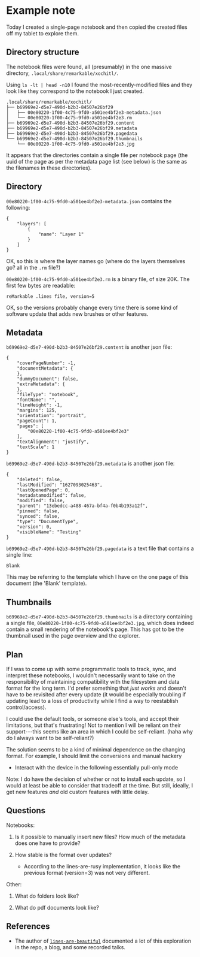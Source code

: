 Example note
============

Today I created a single-page notebook and then copied the created files
off my tablet to explore them.

Directory structure
-------------------

The notebook files were found, all (presumably) in the one massive
directory, `.local/share/remarkable/xochitl/`.

Using `ls -lt | head -n10` I found the most-recently-modified files and they
look like they correspond to the notebook I just created.

```
.local/share/remarkable/xochitl/
├── b69969e2-d5e7-490d-b2b3-84507e26bf29
│   ├── 00e80220-1f00-4c75-9fd0-a501ee4bf2e3-metadata.json
│   └── 00e80220-1f00-4c75-9fd0-a501ee4bf2e3.rm
├── b69969e2-d5e7-490d-b2b3-84507e26bf29.content
├── b69969e2-d5e7-490d-b2b3-84507e26bf29.metadata
├── b69969e2-d5e7-490d-b2b3-84507e26bf29.pagedata
└── b69969e2-d5e7-490d-b2b3-84507e26bf29.thumbnails
    └── 00e80220-1f00-4c75-9fd0-a501ee4bf2e3.jpg
```

It appears that the directories contain a single file per notebook page
(the uuid of the page as per the metadata page list (see below) is the
same as the filenames in these directories).


Directory
---------

`00e80220-1f00-4c75-9fd0-a501ee4bf2e3-metadata.json` contains the following:

```
{
    "layers": [
        {
            "name": "Layer 1"
        }
    ]
}
```

OK, so this is where the layer names go (where do the layers themselves go?
all in the `.rm` file?)

`00e80220-1f00-4c75-9fd0-a501ee4bf2e3.rm` is a binary file, of size 20K.
The first few bytes are readable:

```
reMarkable .lines file, version=5
```

OK, so the versions probably change every time there is some kind of
software update that adds new brushes or other features.


Metadata
--------

`b69969e2-d5e7-490d-b2b3-84507e26bf29.content` is another json file:

```
{
    "coverPageNumber": -1,
    "documentMetadata": {
    },
    "dummyDocument": false,
    "extraMetadata": {
    },
    "fileType": "notebook",
    "fontName": "",
    "lineHeight": -1,
    "margins": 125,
    "orientation": "portrait",
    "pageCount": 1,
    "pages": [
        "00e80220-1f00-4c75-9fd0-a501ee4bf2e3"
    ],
    "textAlignment": "justify",
    "textScale": 1
}
```

`b69969e2-d5e7-490d-b2b3-84507e26bf29.metadata` is another json file:

```
{
    "deleted": false,
    "lastModified": "1627093025463",
    "lastOpenedPage": 0,
    "metadatamodified": false,
    "modified": false,
    "parent": "13ebedcc-a488-467a-bf4a-f0b4b193a12f",
    "pinned": false,
    "synced": false,
    "type": "DocumentType",
    "version": 0,
    "visibleName": "Testing"
}
```

`b69969e2-d5e7-490d-b2b3-84507e26bf29.pagedata` is a text file that contains
a single line:

```
Blank
```

This may be referring to the template which I have on the one page of this
document (the 'Blank' template).


Thumbnails
----------

`b69969e2-d5e7-490d-b2b3-84507e26bf29.thumbnails` is a directory containing
a single file, `00e80220-1f00-4c75-9fd0-a501ee4bf2e3.jpg`, which does indeed
contain a small rendering of the notebook's page. This has got to be the
thumbnail used in the page overview and the explorer.


Plan
----

If I was to come up with some programmatic tools to track, sync, and
interpret these notebooks, I wouldn't necessarily want to take on the
responsibility of maintaining compatibility with the filesystem and data
format for the long term.
I'd prefer something that *just works* and doesn't have to be revisited
after every update (it would be especially troubling if updating lead to
a loss of productivity while I find a way to reestablish control/access).

I could use the default tools, or someone else's tools, and accept their
limitations, but that's frustrating! Not to mention I will be reliant on
their support---this seems like an area in which I could be self-reliant.
(haha why do I always want to be self-reliant?)

The solution seems to be a kind of minimal dependence on the changing format.
For example, I should limit the conversions and manual hackery

* Interact with the device in the following essentially pull-only mode

Note: I do have the decision of whether or not to install each update,
so I would at least be able to consider that tradeoff at the time. But
still, ideally, I get new features *and* old custom features with little
delay.


Questions
---------

Notebooks:

1. Is it possible to manually insert new files? How much of the metadata
   does one have to provide?

2. How stable is the format over updates?

   * According to the lines-are-rusy implementation, it looks like the
     previous format (version=3) was not very different.



Other:

1. What do folders look like?

2. What do pdf documents look like?


References
----------

* The author of [`lines-are-beautiful`][lines repo] documented a lot of this
  exploration in the repo, a blog, and some recorded talks.

  [lines repo]: https://github.com/ax3l/lines-are-beautiful
